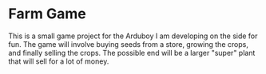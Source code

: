 # Farm Game
This is a small game project for the Arduboy I am developing on the side for fun.
The game will involve buying seeds from a store, growing the crops, and finally selling the crops. The possible end will be a larger "super" plant that will sell for a lot of money.
